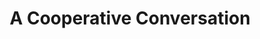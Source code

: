 ---
title: A Cooperative Conversation
type: 
location: post-office, Amsterdam, NL
subtext: with Georgia Kareola, Bryan Wolff and Paprika Xu
dateFormat: # "year", otherwise will be displayed MM.YYYY
dateEnd: 2024-06-13
dateStart: 
url: https://www.instagram.com/p/C711epaosRY/
---